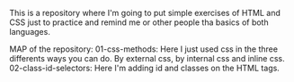 This is a repository where I'm going to put simple exercises of HTML and CSS just to practice and remind me or other people tha basics of both languages. 

MAP of the repository: 
01-css-methods: Here I just used css in the three differents ways you can do. By external css, by internal css and inline css. 
02-class-id-selectors: Here I'm adding id and classes on the HTML tags. 